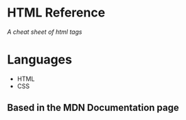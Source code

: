 # HTML Reference

*A cheat sheet of html tags*

# Languages
 * HTML
 * CSS

## Based in the MDN Documentation page
